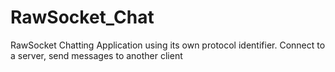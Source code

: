 # RawSocket_Chat
RawSocket Chatting Application using its own protocol identifier. Connect to a server, send messages to another client

